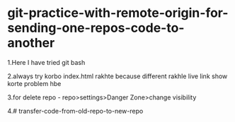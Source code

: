# git-practice-with-remote-origin-for-sending-one-repos-code-to-another
1.Here I have tried git bash

2.always try korbo index.html rakhte because different rakhle live link show korte problem hbe

3.for delete repo - repo>settings>Danger Zone>change visibility

4.# transfer-code-from-old-repo-to-new-repo
